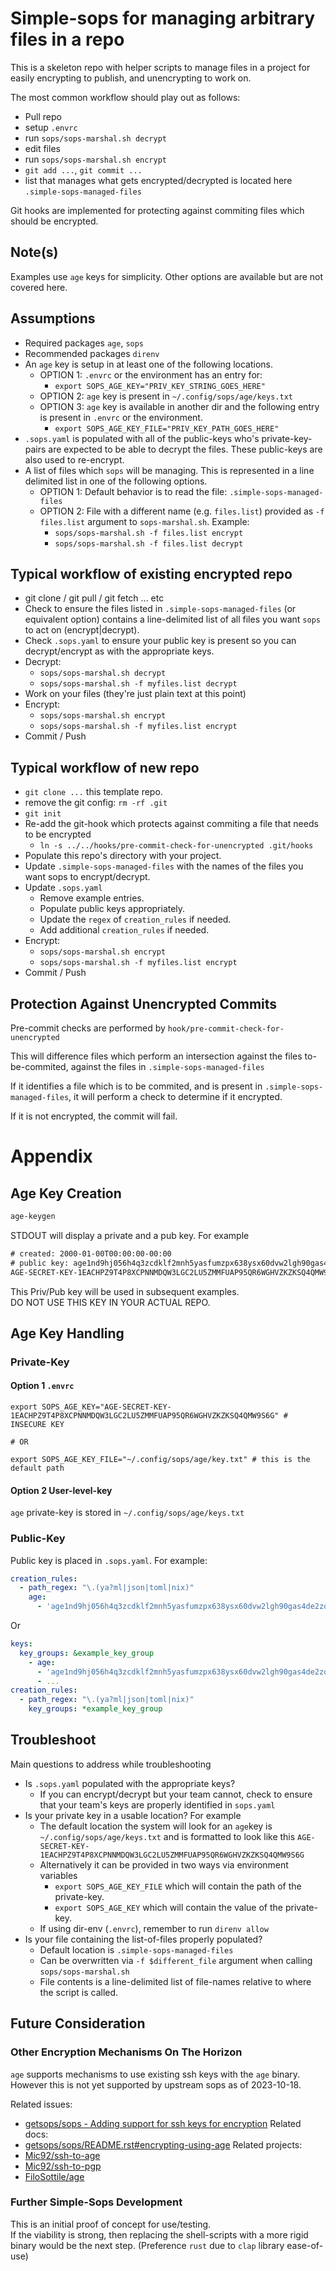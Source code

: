# Simple-sops for managing arbitrary files in a repo

This is a skeleton repo with helper scripts to manage files in a project for
easily encrypting to publish, and unencrypting to work on.

The most common workflow should play out as follows:

- Pull repo
- setup `.envrc`
- run `sops/sops-marshal.sh decrypt`
- edit files
- run `sops/sops-marshal.sh encrypt`
- `git add ...`, `git commit ...`
- list that manages what gets encrypted/decrypted is located here
  `.simple-sops-managed-files`

Git hooks are implemented for protecting against commiting files which should be
encrypted.

## Note(s)

Examples use `age` keys for simplicity. Other options are available but are not
covered here.

## Assumptions

- Required packages `age`, `sops`
- Recommended packages `direnv`
- An `age` key is setup in at least one of the following locations.
  - OPTION 1: `.envrc` or the environment has an entry for:
    - `export SOPS_AGE_KEY="PRIV_KEY_STRING_GOES_HERE"`
  - OPTION 2: `age` key is present in `~/.config/sops/age/keys.txt`
  - OPTION 3: `age` key is available in another dir and the following entry is
    present in `.envrc` or the environment.
    - `export SOPS_AGE_KEY_FILE="PRIV_KEY_PATH_GOES_HERE"`
- `.sops.yaml` is populated with all of the public-keys who's private-key-pairs
  are expected to be able to decrypt the files. These public-keys are also used
  to re-encrypt.
- A list of files which `sops` will be managing. This is represented in a line
  delimited list in one of the following options.
  - OPTION 1: Default behavior is to read the file: `.simple-sops-managed-files`
  - OPTION 2: File with a different name (e.g. `files.list`) provided as
    `-f files.list` argument to `sops-marshal.sh`. Example:
    - `sops/sops-marshal.sh -f files.list encrypt`
    - `sops/sops-marshal.sh -f files.list decrypt`

## Typical workflow of existing encrypted repo

- git clone / git pull / git fetch ... etc
- Check to ensure the files listed in `.simple-sops-managed-files`
  (or equivalent option) contains a line-delimited list of all files you want
  `sops` to act on (encrypt|decrypt).
- Check `.sops.yaml` to ensure your public key is present so you can
  decrypt/encrypt as with the appropriate keys.
- Decrypt:
  - `sops/sops-marshal.sh decrypt`
  - `sops/sops-marshal.sh -f myfiles.list decrypt`
- Work on your files (they're just plain text at this point)
- Encrypt:
  - `sops/sops-marshal.sh encrypt`
  - `sops/sops-marshal.sh -f myfiles.list encrypt`
- Commit / Push

## Typical workflow of new repo

- `git clone ...` this template repo.
- remove the git config: `rm -rf .git`
- `git init`
- Re-add the git-hook which protects against commiting a file that needs to be
  encrypted
  - `ln -s ../../hooks/pre-commit-check-for-unencrypted .git/hooks`
- Populate this repo's directory with your project.
- Update `.simple-sops-managed-files` with the names of the files you want sops
  to encrypt/decrypt.
- Update `.sops.yaml`
  - Remove example entries.
  - Populate public keys appropriately.
  - Update the `regex` of `creation_rules` if needed.
  - Add additional `creation_rules` if needed.
- Encrypt:
  - `sops/sops-marshal.sh encrypt`
  - `sops/sops-marshal.sh -f myfiles.list encrypt`
- Commit / Push


## Protection Against Unencrypted Commits

Pre-commit checks are performed by `hook/pre-commit-check-for-unencrypted`

This will difference files which perform an intersection against the files
to-be-commited, against the files in `.simple-sops-managed-files`

If it identifies a file which is to be commited, and is present in
`.simple-sops-managed-files`, it will perform a check to determine if it
encrypted.

If it is not encrypted, the commit will fail.

# Appendix

## Age Key Creation
```sh
age-keygen
```

STDOUT will display a private and a pub key. For example

```txt
# created: 2000-01-00T00:00:00-00:00
# public key: age1nd9hj056h4q3zcdklf2mnh5yasfumzpx638ysx60dvw2lgh90gas4de2zq
AGE-SECRET-KEY-1EACHPZ9T4P8XCPNNMDQW3LGC2LU5ZMMFUAP95QR6WGHVZKZKSQ4QMW9S6G
```

This Priv/Pub key will be used in subsequent examples.  
DO NOT USE THIS KEY IN YOUR ACTUAL REPO.

## Age Key Handling

### Private-Key

#### Option 1 `.envrc`

```envrc
export SOPS_AGE_KEY="AGE-SECRET-KEY-1EACHPZ9T4P8XCPNNMDQW3LGC2LU5ZMMFUAP95QR6WGHVZKZKSQ4QMW9S6G" # INSECURE KEY

# OR

export SOPS_AGE_KEY_FILE="~/.config/sops/age/key.txt" # this is the default path
```

#### Option 2 User-level-key

`age` private-key is stored in `~/.config/sops/age/keys.txt`

### Public-Key

Public key is placed in `.sops.yaml`. For example:

```yaml
creation_rules:
  - path_regex: "\.(ya?ml|json|toml|nix)"
    age:
      - 'age1nd9hj056h4q3zcdklf2mnh5yasfumzpx638ysx60dvw2lgh90gas4de2zq' # INSECURE KEY
```

Or

```yaml
keys:
  key_groups: &example_key_group
    - age:
      - 'age1nd9hj056h4q3zcdklf2mnh5yasfumzpx638ysx60dvw2lgh90gas4de2zq' # INSECURE KEY
      - ...
creation_rules:
  - path_regex: "\.(ya?ml|json|toml|nix)"
    key_groups: *example_key_group
```

## Troubleshoot

Main questions to address while troubleshooting

- Is `.sops.yaml` populated with the appropriate keys?
  - If you can encrypt/decrypt but your team cannot, check to ensure that your
    team's keys are properly identified in `sops.yaml`
- Is your private key in a usable location? For example
  - The default location the system will look for an `age`key is
    `~/.config/sops/age/keys.txt` and is formatted to look like this
    `AGE-SECRET-KEY-1EACHPZ9T4P8XCPNNMDQW3LGC2LU5ZMMFUAP95QR6WGHVZKZKSQ4QMW9S6G`
  - Alternatively it can be provided in two ways via environment variables
    - `export SOPS_AGE_KEY_FILE` which will contain the path of the private-key.
    - `export SOPS_AGE_KEY` which will contain the value of the private-key.
  - If using dir-env (`.envrc`), remember to run `direnv allow`
- Is your file containing the list-of-files properly populated?
  - Default location is `.simple-sops-managed-files`
  - Can be overwritten via `-f $different_file` argument when calling
    `sops/sops-marshal.sh`
  - File contents is a line-delimited list of file-names relative to where the
    script is called.

## Future Consideration

### Other Encryption Mechanisms On The Horizon
`age` supports mechanisms to use existing ssh keys with the `age` binary.
However this is not yet supported by upstream sops as of 2023-10-18.

Related issues:
- [getsops/sops - Adding support for ssh keys for encryption](https://github.com/getsops/sops/issues/692)
Related docs:
- [getsops/sops/README.rst#encrypting-using-age](https://github.com/getsops/sops/blob/9065f516a9787213b745bc3528dda62f5b5f402d/README.rst#encrypting-using-age)
Related projects:
- [Mic92/ssh-to-age](https://github.com/Mic92/ssh-to-age)
- [Mic92/ssh-to-pgp](https://github.com/Mic92/ssh-to-pgp)
- [FiloSottile/age](https://github.com/FiloSottile/age)

### Further Simple-Sops Development

This is an initial proof of concept for use/testing.  
If the viability is strong, then replacing the shell-scripts with a more rigid
binary would be the next step. (Preference `rust` due to `clap` library
ease-of-use)

